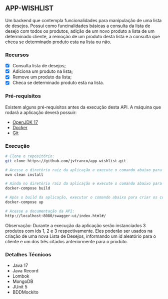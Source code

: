 ## APP-WISHLIST 

<p>Um backend que contempla funcionalidades para manipulação de uma lista de desejos.
Possui como funcinalidades básicas a consulta da lista de desejo com todos os produtos,
adição de um novo produto a lista de um determinado cliente, a remoção de um produto
desta lista e a consulta que checa se determinado produto esta na lista ou não.</p>

### Recursos

- [x] Consulta lista de desejos;
- [x] Adiciona um produto na lista;
- [x] Remove um produto da lista;
- [x] Checa se determinado produto esta na lista.

### Pré-requisitos

<p>Existem alguns pré-requisitos antes da execução desta API. A máquina que rodará a aplicação 
deverá possuir:</p>

 * [OpenJDK 17](https://openjdk.java.net/projects/jdk/17/) 
 * [Docker](https://www.docker.com/)
 * [Git](https://git-scm.com/)

### Execução

```bash
# Clone o repositório: 
git clone https://github.com/jvfranco/app-wishlist.git

# Acesse o diretório raiz da aplicação e execute o comando abaixo para gerar um .jar atualizado:
mvn clean install

# Ainda no diretório raiz da aplicação e execute o comando abaixo para gerar a imagem Docker da aplicação e uma imagem da instância do MongoDB:
docker-compose build

# Após o build da aplicação, executar o comando abaixo para criar os containers:
docker-compose up

# Acesse a documentação da API:
http://localhost:8080/swagger-ui/index.html#/
```
<p>Observação: Durante a execução da aplicação serão instanciados 3 produtos com ids 1, 2 e 3 respectivamente. Eles poderão
ser usados na criação de uma nova Lista de Desejos, informando um id aleatório para o cliente e um dos três citados
anteriormente para o produto.</p>

### Detalhes Técnicos

* Java 17
* Java Record
* Lombok
* MongoDB
* JUnit 5
* BDDMockito